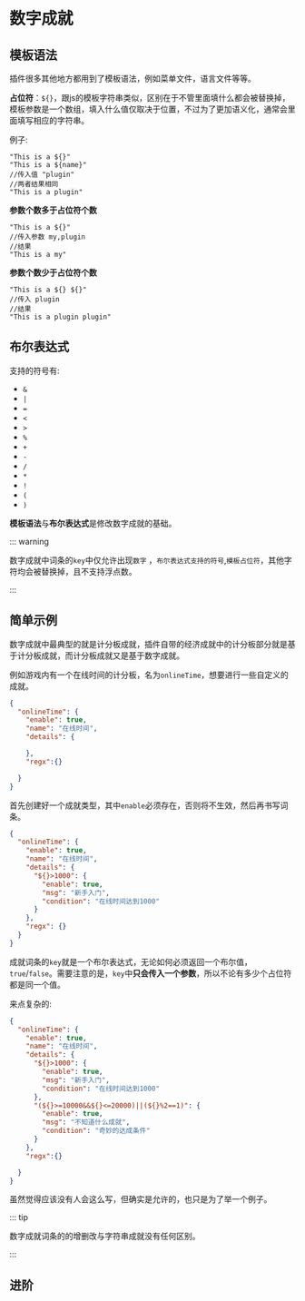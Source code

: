 # 数字成就



## 模板语法

插件很多其他地方都用到了模板语法，例如菜单文件，语言文件等等。

**占位符**：`${}`，跟js的模板字符串类似，区别在于不管里面填什么都会被替换掉，模板参数是一个数组，填入什么值仅取决于位置，不过为了更加语义化，通常会里面填写相应的字符串。

例子:

```
"This is a ${}"
"This is a ${name}"
//传入值 "plugin"
//两者结果相同
"This is a plugin"
```

**参数个数多于占位符个数**

```
"This is a ${}"
//传入参数 my,plugin
//结果
"This is a my"
```

**参数个数少于占位符个数**

```
"This is a ${} ${}"
//传入 plugin
//结果
"This is a plugin plugin"
```



## 布尔表达式

支持的符号有:

- `&`
- `|`
- `=`
- `<`
- `>`
- `%`
- `+`
- `-`
- `/`
- `*`
- `!`
- `(`
- `)`



**模板语法**与**布尔表达式**是修改数字成就的基础。

::: warning

数字成就中词条的`key`中仅允许出现`数字` ，`布尔表达式支持的符号`,`模板占位符`，其他字符均会被替换掉，且不支持浮点数。

:::



## 简单示例

数字成就中最典型的就是计分板成就，插件自带的经济成就中的计分板部分就是基于计分板成就，而计分板成就又是基于数字成就。

例如游戏内有一个在线时间的计分板，名为`onlineTime`，想要进行一些自定义的成就。

```json
{
  "onlineTime": {
    "enable": true,
    "name": "在线时间",
    "details": {

    },
    "regx":{}

  }
}
```

首先创建好一个成就类型，其中`enable`必须存在，否则将不生效，然后再书写词条。

```json
{
  "onlineTime": {
    "enable": true,
    "name": "在线时间",
    "details": {
      "${}>1000": {
        "enable": true,
        "msg": "新手入门",
        "condition": "在线时间达到1000"
      }
    },
    "regx": {}
  }
}
```

成就词条的`key`就是一个布尔表达式，无论如何必须返回一个布尔值，`true`/`false`。需要注意的是，`key`中**只会传入一个参数**，所以不论有多少个占位符都是同一个值。

来点复杂的:

```json
{
  "onlineTime": {
    "enable": true,
    "name": "在线时间",
    "details": {
      "${}>1000": {
        "enable": true,
        "msg": "新手入门",
        "condition": "在线时间达到1000"
      },
      "(${}>=10000&&${}<=20000)||(${}%2==1)": {
        "enable": true,
        "msg": "不知道什么成就",
        "condition": "奇妙的达成条件"
      }
    },
    "regx":{}

  }
}
```

虽然觉得应该没有人会这么写，但确实是允许的，也只是为了举一个例子。



::: tip

数字成就词条的的增删改与字符串成就没有任何区别。

:::



## 进阶
